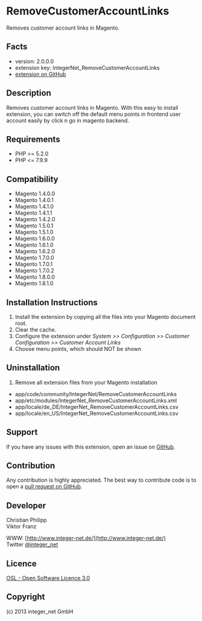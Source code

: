 RemoveCustomerAccountLinks
==========================

Removes customer account links in Magento.

Facts
-----
- version: 2.0.0.0
- extension key: IntegerNet_RemoveCustomerAccountLinks
- [extension on GitHub](https://github.com/integer-net/RemoveCustomerAccountLinks)

Description
-----------
Removes customer account links in Magento.
With this easy to install extension, you can switch off the default menu points in frontend user account easily by click n go in magento backend.

Requirements
------------
- PHP >= 5.2.0
- PHP <= 7.9.9

Compatibility
-------------
- Magento 1.4.0.0
- Magento 1.4.0.1
- Magento 1.4.1.0
- Magento 1.4.1.1
- Magento 1.4.2.0
- Magento 1.5.0.1
- Magento 1.5.1.0
- Magento 1.6.0.0
- Magento 1.6.1.0
- Magento 1.6.2.0
- Magento 1.7.0.0
- Magento 1.7.0.1
- Magento 1.7.0.2
- Magento 1.8.0.0
- Magento 1.8.1.0

Installation Instructions
-------------------------
1. Install the extension by copying all the files into your Magento document root.
2. Clear the cache.
3. Configure the extension under *System >> Configuration >> Customer Configuration >> Customer Account Links*
4. Choose menu points, which should NOT be shown

Uninstallation
--------------
1. Remove all extension files from your Magento installation
  - app/code/community/IntegerNet/RemoveCustomerAccountLinks
  - app/etc/modules/IntegerNet_RemoveCustomerAccountLinks.xml
  - app/locale/de_DE/IntegerNet_RemoveCustomerAccountLinks.csv
  - app/locale/en_US/IntegerNet_RemoveCustomerAccountLinks.csv

Support
-------
If you have any issues with this extension, open an issue on [GitHub](https://github.com/integer-net/RemoveCustomerAccountLinks/issues).

Contribution
------------
Any contribution is highly appreciated. The best way to contribute code is to open a [pull request on GitHub](https://help.github.com/articles/using-pull-requests).

Developer
---------
Christian Philipp<br />
Viktor Franz

WWW: [http://www.integer-net.de/](http://www.integer-net.de/)<br />
Twitter [@integer_net](https://twitter.com/integer_net)

Licence
-------
[OSL - Open Software Licence 3.0](http://opensource.org/licenses/osl-3.0.php)

Copyright
---------
(c) 2013 integer_net GmbH
